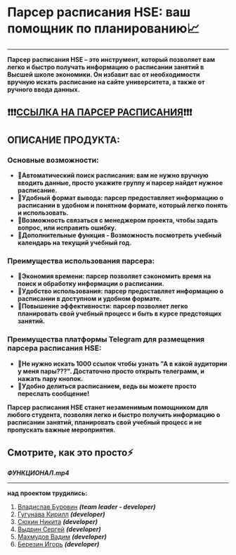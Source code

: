 # **Парсер расписания HSE: ваш помощник по планированию📈**
--------------------------------------------------------------------------
**Парсер расписания HSE – это инструмент, который позволяет вам легко и быстро получать информацию о расписании занятий в Высшей школе экономики. Он избавит вас от необходимости вручную искать расписание на сайте университета, а также от ручного ввода данных.**
## ❗️❗️❗️[**ССЫЛКА НА ПАРСЕР РАСПИСАНИЯ**](https://t.me/schedule_24knt_bot)❗️❗️❗️
## **ОПИСАНИЕ ПРОДУКТА:**

### **Основные возможности:**

* **🌵Автоматический поиск расписания: вам не нужно вручную вводить данные, просто укажите группу и парсер найдет нужное расписание.**
* **🌵Удобный формат вывода: парсер предоставляет информацию о расписании в удобном и понятном формате, который легко понять и использовать.**
* **🌵Возможность связаться с менеджером проекта, чтобы задать вопрос, или исправить ошибку.**
* **🌵Дополнительные функция - Возможность посмотреть учебный календарь на текущий учебный год.**

### **Преимущества использования парсера:**

* **🌵Экономия времени: парсер позволяет сэкономить время на поиск и обработку информации о расписании.**
* **🌵Удобство использования: парсер предоставляет информацию о расписании в доступном и удобном формате.**
* **🌵Повышение эффективности: парсер позволяет легко планировать свой учебный процесс и быть в курсе предстоящих занятий.**

### **Преимущества платформы Telegram для размещения парсера расписания HSE:**

* **🌵Не нужно искать 1000 ссылок чтобы узнать "А в какой аудитории у меня пары???". Достаточно просто открыть телеграмм, и нажать пару кнопок.**
* **🌵Удобно делиться расписанием, ведь вы можете просто переслать сообщение!**

**Парсер расписания HSE станет незаменимым помощником для любого студента, позволяя легко и быстро получить информацию о расписании занятий, планировать свой учебный процесс и не пропускать важные мероприятия.**

## **Смотрите, как это просто⚡️**

***ФУНКЦИОНАЛ.mp4***

--------------------------------------------------------------------------
**над проектом трудились:**
1. [Владислав Буровин](https://t.me/deccersw) ***(team leader - developer)***
2. [Гугунава Кирилл](https://t.me/krllggnv) ***(developer)***
3. [Сюхин Никита](https://t.me/nikitasyukhin) ***(developer)***
4. [Выдрин Сергей](https://t.me/Kandraat) ***(developer)***
5. [Махмудов Вадим](https://t.me/delovoy_tatarin) ***(developer)***
6. [Березин Игорь](https://t.me/i_berezin) ***(developer)***
